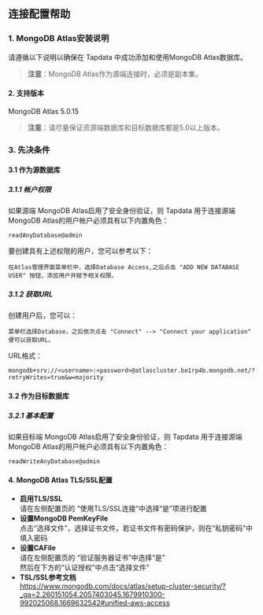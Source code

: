 ## **连接配置帮助**
###  **1. MongoDB Atlas安装说明**
请遵循以下说明以确保在 Tapdata 中成功添加和使用MongoDB Atlas数据库。
> **注意**：MongoDB Atlas作为源端连接时，必须是副本集。
#### **2. 支持版本**
MongoDB Atlas 5.0.15
> **注意**：请尽量保证资源端数据库和目标数据库都是5.0以上版本。
###  **3. 先决条件**
#### **3.1 作为源数据库**
##### **3.1.1 帐户权限**
如果源端 MongoDB Atlas启用了安全身份验证，则 Tapdata 用于连接源端 MongoDB Atlas的用户帐户必须具有以下内置角色：
```
readAnyDatabase@admin
```
要创建具有上述权限的用户，您可以参考以下：
```
在Atlas管理界面菜单栏中，选择Database Access,之后点击 "ADD NEW DATABASE USER" 按钮，添加用户并赋予相关权限。
```
##### **3.1.2 获取URL**
创建用户后，您可以：
```
菜单栏选择Database，之后依次点击 "Connect" --> "Connect your application"
便可以获取URL。
```
URL格式：
```
mongodb+srv://<username>:<password>@atlascluster.bo1rp4b.mongodb.net/?retryWrites=true&w=majority
```
#### **3.2 作为目标数据库**
#####  **3.2.1 基本配置**
如果目标端 MongoDB Atlas启用了安全身份验证，则 Tapdata 用于连接源端 MongoDB Atlas的用户帐户必须具有以下内置角色：
```
readWriteAnyDatabase@admin
```
#### **4. MongoDB Atlas TLS/SSL配置**
- **启用TLS/SSL**<br>
请在左侧配置页的 “使用TLS/SSL连接”中选择“是”项进行配置<br>
- **设置MongoDB PemKeyFile**<br>
点击“选择文件”，选择证书文件，若证书文件有密码保护，则在“私钥密码”中填入密码<br>
- **设置CAFile**<br>
请在左侧配置页的 “验证服务器证书”中选择“是”<br>
然后在下方的“认证授权”中点击“选择文件”<br>
- **TSL/SSL参考文档**<br>
  https://www.mongodb.com/docs/atlas/setup-cluster-security/?_ga=2.260151054.2057403045.1679910300-992025068.1669632542#unified-aws-access
